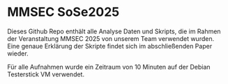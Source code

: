 # MMSEC SoSe2025

Dieses Github Repo enthält alle Analyse Daten und Skripts, die im Rahmen der Veranstaltung MMSEC 2025 von unserem Team verwendet wurden.
Eine genaue Erklärung der Skripte findet sich im abschließenden Paper wieder.

Für alle Aufnahmen wurde ein Zeitraum von 10 Minuten auf der Debian Testerstick VM verwendet.
